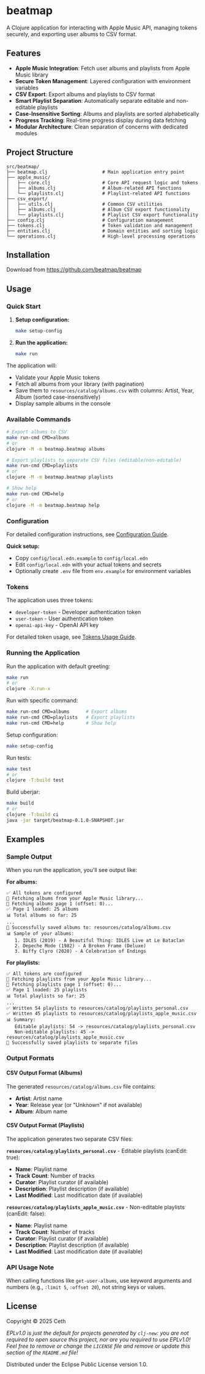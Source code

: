 # beatmap

A Clojure application for interacting with Apple Music API, managing tokens securely, and exporting user albums to CSV format.

## Features

- **Apple Music Integration**: Fetch user albums and playlists from Apple Music library
- **Secure Token Management**: Layered configuration with environment variables
- **CSV Export**: Export albums and playlists to CSV format
- **Smart Playlist Separation**: Automatically separate editable and non-editable playlists
- **Case-Insensitive Sorting**: Albums and playlists are sorted alphabetically
- **Progress Tracking**: Real-time progress display during data fetching
- **Modular Architecture**: Clean separation of concerns with dedicated modules

## Project Structure

```
src/beatmap/
├── beatmap.clj                    # Main application entry point
├── apple_music/
│   ├── core.clj                   # Core API request logic and tokens
│   ├── albums.clj                 # Album-related API functions
│   └── playlists.clj              # Playlist-related API functions
├── csv_export/
│   ├── utils.clj                  # Common CSV utilities
│   ├── albums.clj                 # Album CSV export functionality
│   └── playlists.clj              # Playlist CSV export functionality
├── config.clj                     # Configuration management
├── tokens.clj                     # Token validation and management
├── entities.clj                   # Domain entities and sorting logic
└── operations.clj                 # High-level processing operations
```

## Installation

Download from https://github.com/beatmap/beatmap

## Usage

### Quick Start

1. **Setup configuration:**
   ```bash
   make setup-config
   ```

2. **Run the application:**
   ```bash
   make run
   ```

The application will:
- Validate your Apple Music tokens
- Fetch all albums from your library (with pagination)
- Save them to `resources/catalog/albums.csv` with columns: Artist, Year, Album (sorted case-insensitively)
- Display sample albums in the console

### Available Commands

```bash
# Export albums to CSV
make run-cmd CMD=albums
# or
clojure -M -m beatmap.beatmap albums

# Export playlists to separate CSV files (editable/non-editable)
make run-cmd CMD=playlists
# or
clojure -M -m beatmap.beatmap playlists

# Show help
make run-cmd CMD=help
# or
clojure -M -m beatmap.beatmap help
```

### Configuration

For detailed configuration instructions, see [Configuration Guide](doc/configuration.md).

**Quick setup:**
- Copy `config/local.edn.example` to `config/local.edn`
- Edit `config/local.edn` with your actual tokens and secrets
- Optionally create `.env` file from `env.example` for environment variables

### Tokens

The application uses three tokens:
- `developer-token` - Developer authentication token
- `user-token` - User authentication token
- `openai-api-key` - OpenAI API key

For detailed token usage, see [Tokens Usage Guide](doc/tokens-usage.md).

### Running the Application

Run the application with default greeting:
```bash
make run
# or
clojure -X:run-x
```

Run with specific command:
```bash
make run-cmd CMD=albums      # Export albums
make run-cmd CMD=playlists   # Export playlists
make run-cmd CMD=help        # Show help
```

Setup configuration:
```bash
make setup-config
```

Run tests:
```bash
make test
# or
clojure -T:build test
```

Build uberjar:
```bash
make build
# or
clojure -T:build ci
java -jar target/beatmap-0.1.0-SNAPSHOT.jar
```

## Examples

### Sample Output

When you run the application, you'll see output like:

**For albums:**
```
✅ All tokens are configured
🎵 Fetching albums from your Apple Music library...
📄 Fetching albums page 1 (offset: 0)...
✅ Page 1 loaded: 25 albums
📊 Total albums so far: 25
...
💾 Successfully saved albums to: resources/catalog/albums.csv
📊 Sample of your albums:
   1. IDLES (2019) - A Beautiful Thing: IDLES Live at Le Bataclan
   2. Depeche Mode (1982) - A Broken Frame (Deluxe)
   3. Biffy Clyro (2020) - A Celebration of Endings
```

**For playlists:**
```
✅ All tokens are configured
🎵 Fetching playlists from your Apple Music library...
📄 Fetching playlists page 1 (offset: 0)...
✅ Page 1 loaded: 25 playlists
📊 Total playlists so far: 25
...
✅ Written 54 playlists to resources/catalog/playlists_personal.csv
✅ Written 45 playlists to resources/catalog/playlists_apple_music.csv
📊 Summary:
   Editable playlists: 54 -> resources/catalog/playlists_personal.csv
   Non-editable playlists: 45 -> resources/catalog/playlists_apple_music.csv
💾 Successfully saved playlists to separate files
```

### Output Formats

#### CSV Output Format (Albums)

The generated `resources/catalog/albums.csv` file contains:
- **Artist**: Artist name
- **Year**: Release year (or "Unknown" if not available)
- **Album**: Album name

#### CSV Output Format (Playlists)

The application generates two separate CSV files:

**`resources/catalog/playlists_personal.csv`** - Editable playlists (canEdit: true):
- **Name**: Playlist name
- **Track Count**: Number of tracks
- **Curator**: Playlist curator (if available)
- **Description**: Playlist description (if available)
- **Last Modified**: Last modification date (if available)

**`resources/catalog/playlists_apple_music.csv`** - Non-editable playlists (canEdit: false):
- **Name**: Playlist name
- **Track Count**: Number of tracks
- **Curator**: Playlist curator (if available)
- **Description**: Playlist description (if available)
- **Last Modified**: Last modification date (if available)

### API Usage Note

When calling functions like `get-user-albums`, use keyword arguments and numbers (e.g., `:limit 5`, `:offset 20`), not string keys or values.

## License

Copyright © 2025 Ceth

_EPLv1.0 is just the default for projects generated by `clj-new`: you are not_
_required to open source this project, nor are you required to use EPLv1.0!_
_Feel free to remove or change the `LICENSE` file and remove or update this_
_section of the `README.md` file!_

Distributed under the Eclipse Public License version 1.0.
